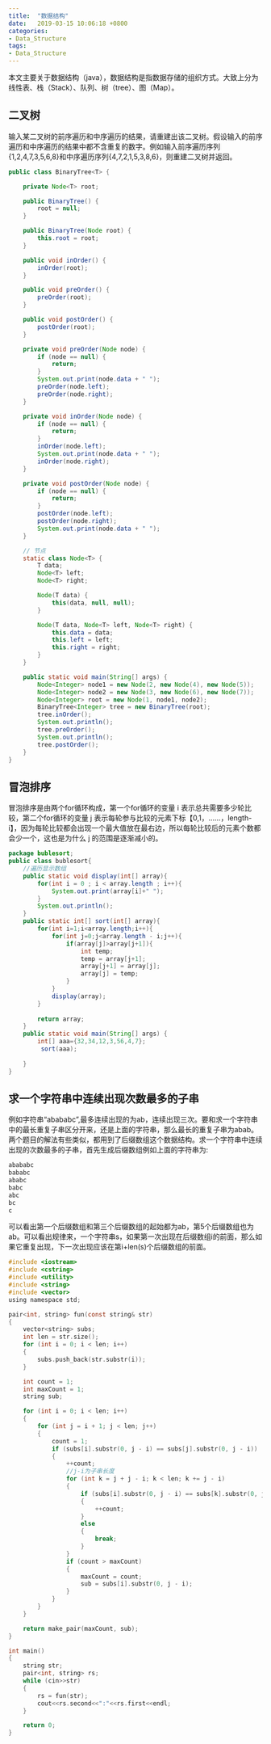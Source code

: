 ```yaml
---
title:  "数据结构"
date:   2019-03-15 10:06:18 +0800
categories:
- Data_Structure
tags:
- Data_Structure
---
```


本文主要关于数据结构（java），数据结构是指数据存储的组织方式。大致上分为线性表、栈（Stack）、队列、树（tree）、图（Map）。

<!--more-->









## 二叉树

输入某二叉树的前序遍历和中序遍历的结果，请重建出该二叉树。假设输入的前序遍历和中序遍历的结果中都不含重复的数字。例如输入前序遍历序列{1,2,4,7,3,5,6,8}和中序遍历序列{4,7,2,1,5,3,8,6}，则重建二叉树并返回。

```java
public class BinaryTree<T> {

    private Node<T> root;

    public BinaryTree() {
        root = null;
    }

    public BinaryTree(Node root) {
        this.root = root;
    }

    public void inOrder() {
        inOrder(root);
    }

    public void preOrder() {
        preOrder(root);
    }

    public void postOrder() {
        postOrder(root);
    }

    private void preOrder(Node node) {
        if (node == null) {
            return;
        }
        System.out.print(node.data + " ");
        preOrder(node.left);
        preOrder(node.right);
    }

    private void inOrder(Node node) {
        if (node == null) {
            return;
        }
        inOrder(node.left);
        System.out.print(node.data + " ");
        inOrder(node.right);
    }

    private void postOrder(Node node) {
        if (node == null) {
            return;
        }
        postOrder(node.left);
        postOrder(node.right);
        System.out.print(node.data + " ");
    }

    // 节点
    static class Node<T> {
        T data;
        Node<T> left;
        Node<T> right;

        Node(T data) {
            this(data, null, null);
        }

        Node(T data, Node<T> left, Node<T> right) {
            this.data = data;
            this.left = left;
            this.right = right;
        }
    }

    public static void main(String[] args) {
        Node<Integer> node1 = new Node(2, new Node(4), new Node(5));
        Node<Integer> node2 = new Node(3, new Node(6), new Node(7));
        Node<Integer> root = new Node(1, node1, node2);
        BinaryTree<Integer> tree = new BinaryTree(root);
        tree.inOrder();
        System.out.println();
        tree.preOrder();
        System.out.println();
        tree.postOrder();
    }
}
```

## 冒泡排序

冒泡排序是由两个for循环构成，第一个for循环的变量 i 表示总共需要多少轮比较，第二个for循环的变量 j 表示每轮参与比较的元素下标【0,1，......，length-i】，因为每轮比较都会出现一个最大值放在最右边，所以每轮比较后的元素个数都会少一个，这也是为什么 j 的范围是逐渐减小的。



```java
package bublesort;
public class bublesort{
    //遍历显示数组
    public static void display(int[] array){
        for(int i = 0 ; i < array.length ; i++){
            System.out.print(array[i]+" ");
        }
        System.out.println();
    }
	public static int[] sort(int[] array){
		for(int i=1;i<array.length;i++){
			for(int j=0;j<array.length - i;j++){
				if(array[j]>array[j+1]){
					int temp;
					temp = array[j+1];
					array[j+1] = array[j];
					array[j] = temp;					 
				}
			}
			display(array);
		}
		
		return array;	
	}
	public static void main(String[] args) {
		int[] aaa={32,34,12,3,56,4,7};
		 sort(aaa);
		 
	}
}
```



## 求一个字符串中连续出现次数最多的子串

例如字符串“abababc”,最多连续出现的为ab，连续出现三次。要和求一个字符串中的最长重复子串区分开来，还是上面的字符串，那么最长的重复子串为abab。两个题目的解法有些类似，都用到了后缀数组这个数据结构。求一个字符串中连续出现的次数最多的子串，首先生成后缀数组例如上面的字符串为:

```c
abababc
bababc
ababc
babc
abc
bc
c
```

可以看出第一个后缀数组和第三个后缀数组的起始都为ab，第5个后缀数组也为ab。可以看出规律来，一个字符串s，如果第一次出现在后缀数组i的前面，那么如果它重复出现，下一次出现应该在第i+len(s)个后缀数组的前面。

```c
#include <iostream>
#include <cstring>
#include <utility>
#include <string>
#include <vector>
using namespace std;

pair<int, string> fun(const string& str)
{
    vector<string> subs;
    int len = str.size();
    for (int i = 0; i < len; i++)
    {
        subs.push_back(str.substr(i));
    }

    int count = 1;
    int maxCount = 1;
    string sub;

    for (int i = 0; i < len; i++)
    {
        for (int j = i + 1; j < len; j++)
        {
            count = 1;
            if (subs[i].substr(0, j - i) == subs[j].substr(0, j - i))
            {
                ++count;
                //j-i为子串长度
                for (int k = j + j - i; k < len; k += j - i)
                {
                    if (subs[i].substr(0, j - i) == subs[k].substr(0, j - i))
                    {
                        ++count;
                    }
                    else
                    {
                        break;
                    }
                }
                if (count > maxCount)
                {
                    maxCount = count;
                    sub = subs[i].substr(0, j - i);
                }
            }
        }
    }

    return make_pair(maxCount, sub);
}

int main()
{
    string str;
    pair<int, string> rs;
    while (cin>>str)
    {
        rs = fun(str);
        cout<<rs.second<<":"<<rs.first<<endl;
    }

    return 0;
}
```


